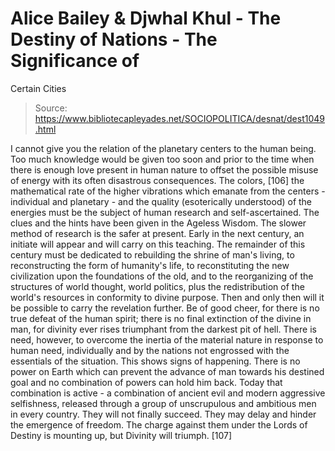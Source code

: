 # Alice Bailey & Djwhal Khul - The Destiny of Nations - The Significance of
Certain Cities

> Source: https://www.bibliotecapleyades.net/SOCIOPOLITICA/desnat/dest1049.html

I cannot give you the relation of the planetary centers to the human being. Too much knowledge would be given too soon and prior to the time when there is enough love present in human nature to offset the possible misuse of energy with its often disastrous consequences. The colors, [106] the mathematical rate of the higher vibrations which emanate from the centers - individual and planetary - and the quality (esoterically understood) of the energies must be the subject of human research and self-ascertained. The clues and the hints have been given in the Ageless Wisdom. The slower method of research is the safer at present. Early in the next century, an initiate will appear and will carry on this teaching.
The remainder of this century must be dedicated to rebuilding the shrine of man's living, to reconstructing the form of humanity's life, to reconstituting the new civilization upon the foundations of the old, and to the reorganizing of the structures of world thought, world politics, plus the redistribution of the world's resources in conformity to divine purpose. Then and only then will it be possible to carry the revelation further.
Be of good cheer, for there is no true defeat of the human spirit; there is no final extinction of the divine in man, for divinity ever rises triumphant from the darkest pit of hell. There is need, however, to overcome the inertia of the material nature in response to human need, individually and by the nations not engrossed with the essentials of the situation. This shows signs of happening. There is no power on Earth which can prevent the advance of man towards his destined goal and no combination of powers can hold him back. Today that combination is active - a combination of ancient evil and modern aggressive selfishness, released through a group of unscrupulous and ambitious men in every country. They will not finally succeed. They may delay and hinder the emergence of freedom. The charge against them under the Lords of Destiny is mounting up, but Divinity will triumph. [107]
